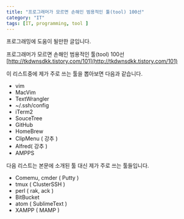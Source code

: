 ```yaml
---
title: "프로그래머가 모르면 손해인 범용적인 툴(tool) 100선"
category: "IT"
tags: [IT, programming, tool ]
---
```


프로그래밍에 도움이 될만한 글입니다.

프로그래머가 모르면 손해인 범용적인 툴(tool) 100선 
[http://tkdwnsdkk.tistory.com/101](http://tkdwnsdkk.tistory.com/101)

이 리스트중에 제가 주로 쓰는 툴을 뽑아보면 다음과 같습니다.

* vim
* MacVim
* TextWrangler
* ~/.ssh/config
* iTerm2
* SouceTree
* GitHub
* HomeBrew
* ClipMenu ( 강추 )
* Alfred( 강추 )
* AMPPS 


다음 리스트는 본문에 소개된 툴 대신 제가 주로 쓰는 툴들입니다.

* Comemu, cmder ( Putty )
* tmux ( ClusterSSH )
* perl ( rak, ack )
* BitBucket
* atom ( SublimeText )
* XAMPP ( MAMP )
